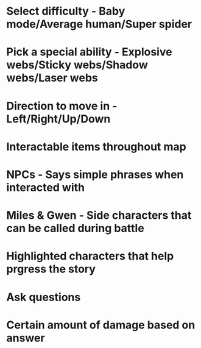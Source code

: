 # Select difficulty - Baby mode/Average human/Super spider
# Pick a special ability - Explosive webs/Sticky webs/Shadow webs/Laser webs
# Direction to move in - Left/Right/Up/Down
# Interactable items throughout map

# NPCs - Says simple phrases when interacted with
# Miles & Gwen - Side characters that can be called during battle
# Highlighted characters that help prgress the story

# Ask questions
# Certain amount of damage based on answer